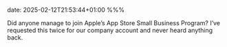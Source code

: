 date: 2025-02-12T21:53:44+01:00
%%%

Did anyone manage to join Apple’s App Store Small Business Program? I’ve requested this twice for our company account and never heard anything back.
